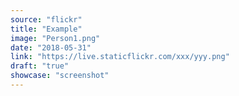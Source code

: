 ```yaml
---
source: "flickr"
title: "Example"
image: "Person1.png"
date: "2018-05-31"
link: "https://live.staticflickr.com/xxx/yyy.png"
draft: "true"
showcase: "screenshot"
---
```

